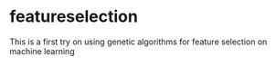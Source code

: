 # featureselection
This is a first try on using genetic algorithms for feature selection on machine learning
